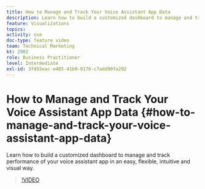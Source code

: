 ```yaml
---
title: How to Manage and Track Your Voice Assistant App Data
description: Learn how to build a customized dashboard to manage and track performance of your voice assistant app in an easy, flexible, intuitive and visual way. 
feature: Visualizations
topics: 
activity: use
doc-type: feature video
team: Technical Marketing
kt: 2902
role: Business Practitioner
level: Intermediate
exl-id: 3fd55eac-e485-41b9-9178-c7add90fa292
---
```

# How to Manage and Track Your Voice Assistant App Data {#how-to-manage-and-track-your-voice-assistant-app-data}

Learn how to build a customized dashboard to manage and track performance of your voice assistant app in an easy, flexible, intuitive and visual way.

>[!VIDEO](https://video.tv.adobe.com/v/27224/?quality=9)
